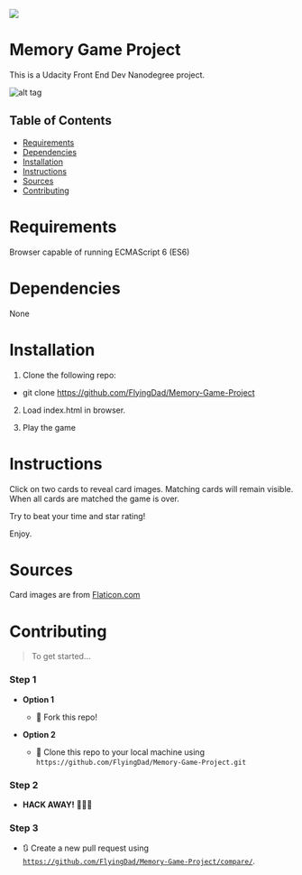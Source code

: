 ![](https://img.shields.io/badge/JavaScript-ES6-green.svg)

# Memory Game Project

This is a Udacity Front End Dev Nanodegree project.

![alt tag](http://michaelgkroth.com/img/memory.png "Memory Card Matching Game")

## Table of Contents

* [Requirements](#requirements)
* [Dependencies](#dependencies)
* [Installation](#installation)
* [Instructions](#instructions)
* [Sources](#sources)
* [Contributing](#contributing)

# Requirements
Browser capable of running ECMAScript 6 (ES6)

# Dependencies

None

# Installation

1. Clone the following repo: 
  * git clone https://github.com/FlyingDad/Memory-Game-Project

2. Load index.html in browser.

3. Play the game

# Instructions

Click on two cards to reveal card images. Matching cards will remain visible. 
When all cards are matched the game is over.

Try to beat your time and star rating!

Enjoy.

# Sources
Card images are from [Flaticon.com](https://www.flaticon.com/packs/summertime-holidays)
# Contributing

> To get started...

### Step 1

- **Option 1**
    - 🍴 Fork this repo!

- **Option 2**
    - 👯 Clone this repo to your local machine using `https://github.com/FlyingDad/Memory-Game-Project.git`

### Step 2

- **HACK AWAY!** 🔨🔨🔨

### Step 3

- 🔃 Create a new pull request using <a href="https://github.com/FlyingDad/Memory-Game-Project/compare/" target="_blank">`https://github.com/FlyingDad/Memory-Game-Project/compare/`</a>.
